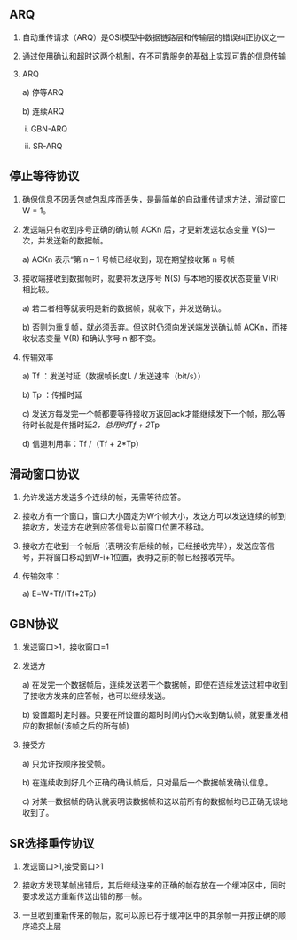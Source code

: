 ## ARQ

1. 自动重传请求（ARQ）是OSI模型中数据链路层和传输层的错误纠正协议之一

2. 通过使用确认和超时这两个机制，在不可靠服务的基础上实现可靠的信息传输

3. ARQ

   a)   停等ARQ

   b)   连续ARQ

   ​         i.     GBN-ARQ

   ​        ii.     SR-ARQ

## 停止等待协议

1. 确保信息不因丢包或包乱序而丢失，是最简单的自动重传请求方法，滑动窗口W = 1。

2. 发送端只有收到序号正确的确认帧 ACKn 后，才更新发送状态变量 V(S)一次，并发送新的数据帧。

   a)   ACKn 表示“第 n – 1 号帧已经收到，现在期望接收第 n 号帧

3. 接收端接收到数据帧时，就要将发送序号 N(S) 与本地的接收状态变量 V(R) 相比较。

   a)   若二者相等就表明是新的数据帧，就收下，并发送确认。

   b)   否则为重复帧，就必须丢弃。但这时仍须向发送端发送确认帧 ACKn，而接收状态变量 V(R) 和确认序号 n 都不变。
4. 传输效率

   a)   Tf ：发送时延（数据帧长度L / 发送速率（bit/s））

   b)   Tp ：传播时延

   c)   发送方每发完一个帧都要等待接收方返回ack才能继续发下一个帧，那么等待时长就是传播时延*2，总用时Tf + 2*Tp

   d)   信道利用率：Tf /（Tf + 2*Tp）

## 滑动窗口协议

1. 允许发送方发送多个连续的帧，无需等待应答。

2. 接收方有一个窗口，窗口大小固定为W个帧大小，发送方可以发送连续的帧到接收方，发送方在收到应答信号以前窗口位置不移动。

3. 接收方在收到一个帧后（表明没有后续的帧，已经接收完毕），发送应答信号，并将窗口移动到W-i+1位置，表明i之前的帧已经接收完毕。

4. 传输效率：

   a)   E=W*Tf/(Tf+2Tp)

## GBN协议

1. 发送窗口>1，接收窗口=1

2. 发送方

   a)   在发完一个数据帧后，连续发送若干个数据帧，即使在连续发送过程中收到了接收方发来的应答帧，也可以继续发送。

   b)   设置超时定时器。只要在所设置的超时时间内仍未收到确认帧，就要重发相应的数据帧(该帧之后的所有帧)

3. 接受方

   a)   只允许按顺序接受帧。

   b)   在连续收到好几个正确的确认帧后，只对最后一个数据帧发确认信息。

   c)   对某一数据帧的确认就表明该数据帧和这以前所有的数据帧均已正确无误地收到了。

## SR选择重传协议

1. 发送窗口>1,接受窗口>1

2. 接收方发现某帧出错后，其后继续送来的正确的帧存放在一个缓冲区中，同时要求发送方重新传送出错的那一帧。

3. 一旦收到重新传来的帧后，就可以原已存于缓冲区中的其余帧一并按正确的顺序递交上层